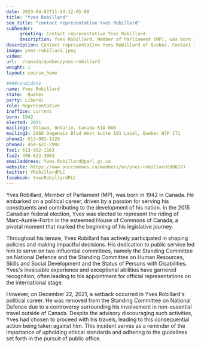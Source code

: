```yaml
---
date: 2023-04-02T11:54:12-05:00
title: "Yves Robillard"
seo_title: "contact representative Yves Robillard"
subheader:
     greeting: Contact representative Yves Robillard
     description: Yves Robillard, Member of Parliament (MP), was born in 1942 in Canada.
description: Contact representative Yves Robillard of Quebec. Contact information for Yves Robillard includes email address, phone number, and mailing address.
image: yves-robillard.jpeg
video:
url:  /canada/quebec/yves-robillard
weight: 1
layout: course_home

####candidate
name: Yves Robillard
state:	Quebec
party: Liberal
role: Representative
inoffice: current
born: 1942
elected: 2021
mailing1: Ottawa, Ontario, Canada K1A 0A6
mailing2: 2968 Dagenais Blvd West Suite 101 Laval, Quebec H7P 1T1
phone1: 613-992-1120
phone2: 450-622-2992
fax1: 613-992-1163
fax2: 450-622-3003
emailaddress: Yves.Robillard@parl.gc.ca
website: https://www.ourcommons.ca/members/en/yves-robillard(88617)
twitter: YRobillardPLC
facebook: YvesRobillardPLC
---
```


Yves Robillard, Member of Parliament (MP), was born in 1942 in Canada. He embarked on a political career, driven by a passion for serving his constituents and contributing to the development of his nation. In the 2015 Canadian federal election, Yves was elected to represent the riding of Marc-Aurèle-Fortin in the esteemed House of Commons of Canada, a pivotal moment that marked the beginning of his legislative journey.

Throughout his tenure, Yves Robillard has actively participated in shaping policies and making impactful decisions. His dedication to public service led him to serve on two influential committees, namely the Standing Committee on National Defence and the Standing Committee on Human Resources, Skills and Social Development and the Status of Persons with Disabilities. Yves's invaluable experience and exceptional abilities have garnered recognition, often leading to his appointment for official representations on the international stage.

However, on December 22, 2021, a setback occurred in Yves Robillard's political career. He was removed from the Standing Committee on National Defence due to a controversy surrounding his involvement in non-essential travel outside of Canada. Despite the advisory discouraging such activities, Yves had chosen to proceed with his travels, leading to this consequential action being taken against him. This incident serves as a reminder of the importance of upholding ethical standards and adhering to the guidelines set forth in the pursuit of public office.

